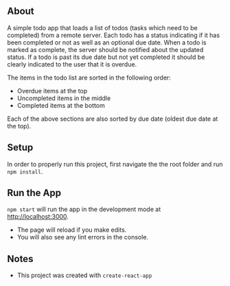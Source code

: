 ## About

A simple todo app that loads a list of todos (tasks which need to be completed) from a remote server. Each todo has a status indicating if it has been completed or not as well as an optional due date. When a todo is marked as complete, the server should be notified about the updated status. If a todo is past its due date but not yet completed it should be clearly indicated to the user that it is overdue.

The items in the todo list are sorted in the following order:
- Overdue items at the top
- Uncompleted items in the middle
- Completed items at the bottom

Each of the above sections are also sorted by due date (oldest due date at the top).

## Setup

In order to properly run this project, first navigate the the root folder and run `npm install`.

## Run the App

`npm start` will run the app in the development mode at [http://localhost:3000](http://localhost:3000).

- The page will reload if you make edits.
- You will also see any lint errors in the console.

## Notes

- This project was created with `create-react-app`